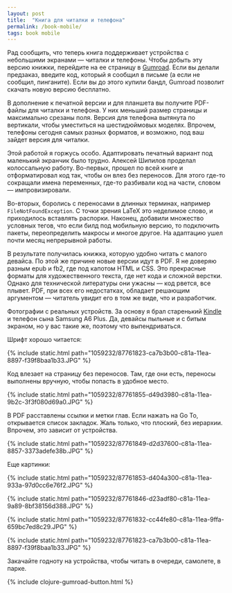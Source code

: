 ```yaml
---
layout: post
title:  "Книга для читалки и телефона"
permalink: /book-mobile/
tags: book mobile
---
```


[gum]: https://gum.co/ZcEET

Рад сообщить, что теперь книга поддерживает устройства с небольшими экранами —
читалки и телефоны. Чтобы добыть эту версию книжки, перейдите на ее страницу в
[Gumroad][gum]. Если вы делали предзаказ, введите код, который я сообщил в
письме (а если не сообщил, пинганите). Если вы до этого купили бандл, Gumroad
позволит скачать новую версию бесплатно.

В дополнение к печатной версии и для планшета вы получите PDF-файлы для читалки
и телефона. У них меньший размер страницы и максимально срезаны поля. Версия для
телефона вытянута по вертикали, чтобы уместиться на шестидюймовых
моделях. Впрочем, телефоны сегодня самых разных форматов, и возможно, под ваш
зайдет версия для читалки.

<!-- more -->

Этой работой я горжусь особо. Адаптировать печатный вариант под маленький
экранчик было трудно. Алексей Шипилов проделал колоссальную работу. Во-первых,
прошел по всей книге и отформатировал код так, чтобы он влез без переносов. Для
этого где-то сокращали имена переменных, где-то разбивали код на части, словом —
импровизировали.

Во-вторых, боролись с переносами в длинных терминах, например
`FileNotFoundException`. С точки зрения LaTeX это неделимое слово, и приходилось
вставлять распорки. Наконец, добавили множество условных тегов, что если билд
под мобильную версию, то подключить пакеты, переопределить макросы и многое
другое. На адаптацию ушел почти месяц непрерывной работы.

В результате получилась книжка, которую удобно читать с малого девайса. По этой
же причине новые версии идут в PDF. Я не доверяю разным epub и fb2, где под
капотом HTML и CSS. Это прекрасные форматы для художественного текста, где нет
кода и сложной верстки. Однако для технической литературы они ужасны — код
рвется, все плывет. PDF, при всех его недостатках, обладает решающим аргументом
— читатель увидит его в том же виде, что и разработчик.

[kindle]: /tag/kindle/

Фотографии с реальных устройств. За основу я брал старенький [Kindle][kindle] и
телефон сына Samsung A6 Plus. Да, девайсы пыльные и с битым экраном, но у вас
такие же, поэтому что выпендриваться.

Шрифт хорошо читается:

{% include static.html path="1059232/87761823-ca7b3b00-c81a-11ea-8897-f39f8baa1b33.JPG" %}

Код влезает на страницу без переносов. Там, где они есть, переносы выполнены
вручную, чтобы попасть в удобное место.

{% include static.html path="1059232/87761855-d49d3980-c81a-11ea-9b2c-3f3f080d69a0.JPG" %}

В PDF расставлены ссылки и метки глав. Если нажать на Go To, открывается список
закладок. Жаль только, что плоский, без иерархии. Впрочем, это зависит от
устройства.

{% include static.html path="1059232/87761849-d2d37600-c81a-11ea-8857-3373adefe38b.JPG" %}

Еще картинки:

{% include static.html path="1059232/87761853-d404a300-c81a-11ea-933a-97d0cc6e76f2.JPG" %}

{% include static.html path="1059232/87761846-d23adf80-c81a-11ea-9a89-8bf38156d388.JPG" %}

{% include static.html path="1059232/87761832-cc44fe80-c81a-11ea-9ffa-659bc7ed8c29.JPG" %}

{% include static.html path="1059232/87761823-ca7b3b00-c81a-11ea-8897-f39f8baa1b33.JPG" %}

Закачайте годноту на устройства, чтобы читать в очереди, самолете, в парке.

{% include clojure-gumroad-button.html %}
